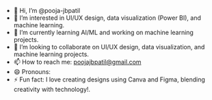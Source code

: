 - 👋 Hi, I’m @pooja-jbpatil
- 👀 I’m interested in UI/UX design, data visualization (Power BI), and machine learning.
- 🌱 I’m currently learning AI/ML and working on machine learning projects.
- 💞️ I’m looking to collaborate on UI/UX design, data visualization, and machine learning projects.
- 📫 How to reach me: poojajbpatil@gmail.com
- 😄 Pronouns: 
- ⚡ Fun fact: I love creating designs using Canva and Figma, blending creativity with technology!.


<!---
pooja-jbpatil/pooja-jbpatil is a ✨ special ✨ repository because its `README.md` (this file) appears on your GitHub profile.
You can click the Preview link to take a look at your changes.
--->
